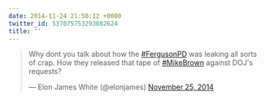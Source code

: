 ```yaml
---
date: 2014-11-24 21:50:12 +0000
twitter_id: 537075753293082624
title: ''
---
```


<blockquote class="twitter-tweet"><p lang="en" dir="ltr">Why dont you talk about how the <a href="https://twitter.com/hashtag/FergusonPD?src=hash&amp;ref_src=twsrc%5Etfw">#FergusonPD</a> was leaking all sorts of crap. How they released that tape of <a href="https://twitter.com/hashtag/MikeBrown?src=hash&amp;ref_src=twsrc%5Etfw">#MikeBrown</a> against DOJ&#39;s requests?</p>&mdash; Elon James White (@elonjames) <a href="https://twitter.com/elonjames/status/537068803432005632?ref_src=twsrc%5Etfw">November 25, 2014</a></blockquote>
<script async src="https://platform.twitter.com/widgets.js" charset="utf-8"></script>
